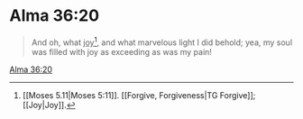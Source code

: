 # Alma 36:20

> And oh, what <u>joy</u>[^a], and what marvelous light I did behold; yea, my soul was filled with joy as exceeding as was my pain!

[Alma 36:20](https://www.churchofjesuschrist.org/study/scriptures/bofm/alma/36?lang=eng&id=p20#p20)


[^a]: [[Moses 5.11|Moses 5:11]]. [[Forgive, Forgiveness|TG Forgive]]; [[Joy|Joy]].  
